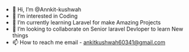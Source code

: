- 👋 Hi, I’m @Annkit-kushwah
- 👀 I’m interested in Coding
- 🌱 I’m currently learning Laravel for make Amazing Projects
- 💞️ I’m looking to collaborate on Senior laravel Devloper to learn New things
- 📫 How to reach me email - ankitkushwah60341@gmail.com


<!---
Annkit-kushwah/Annkit-kushwah is a ✨ special ✨ repository because its `README.md` (this file) appears on your GitHub profile.
You can click the Preview link to take a look at your changes.
--->
